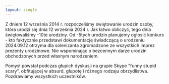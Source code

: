 ```yaml
---
layout: single
---
```


Z dniem 12 września 2014 r. rozpoczeliśmy świętowanie urodzin osoby, która urodzi się dnia 12 września 2024 r. Jak łatwo obliczyć, tego dnia świętowaliśmy -10te urodziny. Od -5tych urodzin planujemy ogłosić konkurs - kto faktycznie przedstawi dokumentację świadczącą o urodzeniu 2024.09.12 otrzyma dla solenizanta zgromadzone ze wszystkich imprez prezenty urodzinowe. Nie wspominając o bezcennym darze urodzin obchodzonych przed własnym narodzeniem.

Pomysł powstał podczas głupich dyskusji na grupie Skype "funny stupid scary", obfitującej w absurd, głupotę i różnego rodzaju obrzydlistwa. Pozdrawiamy wszystkich uczestników.